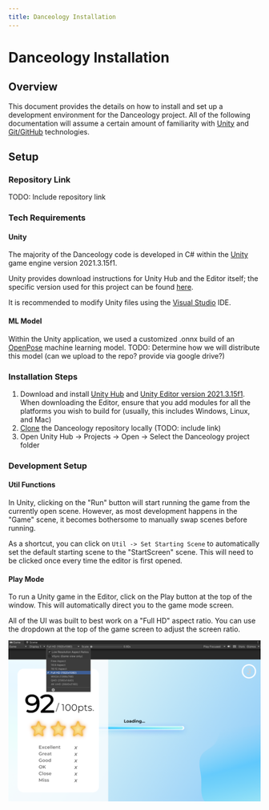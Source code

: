 ```yaml
---
title: Danceology Installation
---
```


# Danceology Installation
## Overview
This document provides the details on how to install and set up a development environment for the Danceology project. All of the following documentation will assume a certain amount of familiarity with [Unity](https://docs.unity.com/) and [Git/GitHub](https://docs.github.com/en) technologies.

## Setup
### Repository Link
TODO: Include repository link

### Tech Requirements
#### Unity
The majority of the Danceology code is developed in C# within the [Unity](https://unity.com/download) game engine version 2021.3.15f1.

Unity provides download instructions for Unity Hub and the Editor itself; the specific version used for this project can be found [here](https://unity.com/releases/editor/archive).

It is recommended to modify Unity files using the [Visual Studio](https://visualstudio.microsoft.com/downloads/) IDE. 

#### ML Model
Within the Unity application, we used a customized .onnx build of an [OpenPose](https://github.com/CMU-Perceptual-Computing-Lab/openpose) machine learning model. 
TODO: Determine how we will distribute this model (can we upload to the repo? provide via google drive?)

### Installation Steps
1. Download and install [Unity Hub](https://unity.com/download) and [Unity Editor version 2021.3.15f1](https://unity.com/releases/editor/archive). When downloading the Editor, ensure that you add modules for all the platforms you wish to build for (usually, this includes Windows, Linux, and Mac)
2. [Clone](https://docs.github.com/en/repositories/creating-and-managing-repositories/cloning-a-repository) the Danceology repository locally (TODO: include link)
3. Open Unity Hub -> Projects -> Open -> Select the Danceology project folder

### Development Setup
#### Util Functions
In Unity, clicking on the "Run" button will start running the game from the currently open scene. However, as most development happens in the "Game" scene, it becomes bothersome to manually swap scenes before running.

As a shortcut, you can click on `Util -> Set Starting Scene` to automatically set the default starting scene to the "StartScreen" scene. This will need to be clicked once every time the editor is first opened.

#### Play Mode
To run a Unity game in the Editor, click on the Play button at the top of the window. This will automatically direct you to the game mode screen.

All of the UI was built to best work on a "Full HD" aspect ratio. You can use the dropdown at the top of the game screen to adjust the screen ratio.

![](img/aspect_ratio.png)
